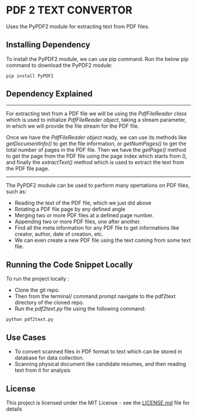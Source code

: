 # PDF 2 TEXT CONVERTOR 
Uses the PyPDF2 module for extracting text from PDF files.

## Installing Dependency
To install the PyPDF2 module, we can use pip command. Run the below pip command to
download the PyPDF2 module:

```python3
pip install PyPDF2
```

## Dependency Explained
---

For extracting text from a PDF file we will be using the *PdfFileReader class* which
is used to initialize *PdfFileReader object*, taking a stream parameter, in which we
will provide the file stream for the PDF file.


Once we have the *PdfFileReader object* ready, we can use its methods
like *getDocumentInfo()* to get the file information, or *getNumPages()* to get
the total number of pages in the PDF file.
Then we have the *getPage()* method to get the page from the PDF file using the page
index which starts from 0, and finally the *extractText()* method which is used
to extract the text from the PDF file page.

---
The PyPDF2 module can be used to perform many opertations on PDF files, such as:
* Reading the text of the PDF file, which we just did above
* Rotating a PDF file page by any defined angle
* Merging two or more PDF files at a defined page number.
* Appending two or more PDF files, one after another.
* Find all the meta information for any PDF file to get informations like
creator, author, date of creation, etc.
* We can even create a new PDF file using the text coming from some text file.




## Running the Code Snippet Locally
To run the project locally :
* Clone the git repo.
* Then from the terminal/ command prompt navigate to the pdf2text directory of the cloned repo.
* Run the *pdf2text.py* file using the following command:
```
python pdf2text.py
```
## Use Cases
* To convert scanned files in PDF format to text which can be stored in database for data collection.
* Scanning physical document like candidate resumes, and then reading text from it for analysis

## License

This project is licensed under the MIT License - see the [LICENSE.md](LICENSE.md) file for details
